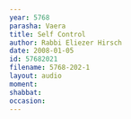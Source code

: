 ```yaml
---
year: 5768
parasha: Vaera
title: Self Control
author: Rabbi Eliezer Hirsch
date: 2008-01-05
id: 57682021
filename: 5768-202-1
layout: audio
moment: 
shabbat: 
occasion: 
---
```

